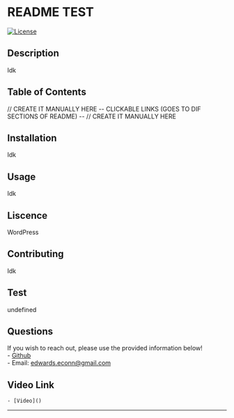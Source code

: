 # README TEST
[![License](https://img.shields.io/badge/License-WordPress-green.svg)]()

## Description
Idk

## Table of Contents
// CREATE IT MANUALLY HERE
    -- CLICKABLE LINKS (GOES TO DIF SECTIONS OF README) --
// CREATE IT MANUALLY HERE
## Installation
Idk

## Usage
Idk

## Liscence
WordPress

## Contributing
Idk

## Test
undefined

## Questions
If you wish to reach out, please use the provided information below! <br/>
    - [Github](https://github.com/jimbolikesgithub) <br/>
    - Email: edwards.econn@gmail.com

## Video Link 
    - [Video]()

---
